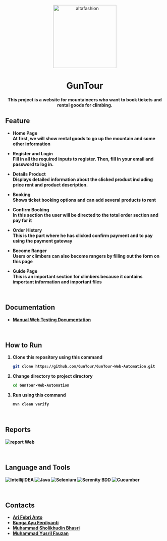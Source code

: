 <div align="center">
    <br>
        <img src="https://drive.google.com/uc?export=view&id=19Y3c2PUG9vg8bCsLh46otvuLjYw7CHJZ" alt="altafashion" width="200px"/>

# GunTour

<strong>This project is a website for mountaineers who want to book tickets and rental goods for climbing.<strong>

</div>

## Feature
- Home Page <br>
  At first, we will show rental goods to go up the mountain and some other information

- Register and Login <br>
  Fill in all the required inputs to register. Then, fill in your email and password to log in.

- Details Product <br>
  Displays detailed information about the clicked product including price rent and product description.

- Booking <br>
  Shows ticket booking options and can add several products to rent
  <br>

- Confirm Booking <br>
  In this section the user will be directed to the total order section and pay for it
  <br>

- Order History <br>
  This is the part where he has clicked confirm payment and to pay using the payment gateway
  <br>

- Become Ranger <br>
  Users or climbers can also become rangers by filling out the form on this page
  <br>

- Guide Page <br>
  This is an important section for climbers because it contains important information and important files
  <br>


<br>

## Documentation
- [Manual Web Testing Documentation](https://docs.google.com/spreadsheets/d/1G9qdpQc9Fcxp0PGieqAYl4saj4uKWydXyCT8o_vmvcs/edit?usp=sharing)

<br>

## How to Run
1. Clone this repository using this command
   ```sh
   git clone https://github.com/GunTour/GunTour-Web-Automation.git
   ```
2. Change directory to project directory
   ```sh
   cd GunTour-Web-Automation
   ```
3. Run using this command
   ```sh
   mvn clean verify
   ```
<br>

## Reports

![report Web](https://user-images.githubusercontent.com/109534135/202137430-64c214a1-0715-4873-98d9-0a71441d6853.png)

<br>

## Language and Tools
![IntellijIDEA](https://img.shields.io/badge/IntelliJIDEA-000000.svg?style=for-the-badge&logo=intellij-idea&logoColor=white)
![Java](https://img.shields.io/badge/java-%23ED8B00.svg?style=for-the-badge&logo=java&logoColor=white)
![Selenium](https://img.shields.io/badge/-selenium-000000?style=for-the-badge&logoColor=black)
![Serenity BDD](https://img.shields.io/badge/-serenity%20bdd-16a67a?style=for-the-badge&logoColor=black)
![Cucumber](https://img.shields.io/badge/-cucumber-4bc47b?style=for-the-badge&logoColor=black)

<br>

## Contacts

- [Ari Febri Anto](https://github.com/a-febri)
- [Bunga Ayu Ferdiyanti](https://github.com/bungaayu)
- [Muhammad Sholikhudin Bhasri](https://github.com/brahmasyahdan)
- [Muhammad Yusril Fauzan](https://github.com/yusril77)
